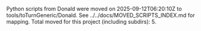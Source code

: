Python scripts from Donald were moved on 2025-09-12T06:20:10Z to tools/toTurnGeneric/Donald.
See ../../docs/MOVED_SCRIPTS_INDEX.md for mapping.
Total moved for this project (including subdirs): 5.
